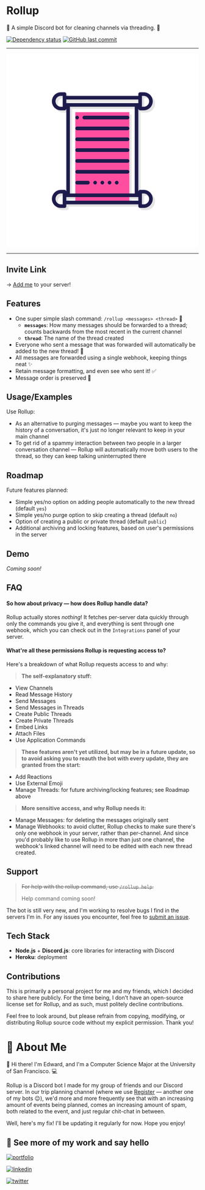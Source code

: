 # Rollup

🌟 A simple Discord bot for cleaning channels via threading. 📜

[![Dependency status](https://david-dm.org/edwardshturman/rollup-bot.svg)](https://david-dm.org/edwardshturman/rollup-bot)
[![GitHub last commit](https://img.shields.io/github/last-commit/edwardshturman/rollup-bot)](https://github.com/edwardshturman/rollup-bot/commits/master)

---

![Rollup logo](assets/rollup-logo.png)

---

## Invite Link

→ [Add me](https://discord.com/api/oauth2/authorize?client_id=912600348617760798&permissions=397821733952&scope=bot%20applications.commands) to your server!

## Features

- One super simple slash command: `/rollup <messages> <thread>` 📜
  - **`messages`**: How many messages should be forwarded to a thread; counts backwards from the most recent in the current channel
  - **`thread`**: The name of the thread created
- Everyone who sent a message that was forwarded will automatically be added to the new thread! 🧵
- All messages are forwarded using a single webhook, keeping things neat ✨
- Retain message formatting, and even see who sent it! ✅
- Message order is preserved 💬

## Usage/Examples

Use Rollup:

- As an alternative to purging messages — maybe you want to keep the history of a conversation, it's just no longer relevant to keep in your main channel
- To get rid of a spammy interaction between two people in a larger conversation channel — Rollup will automatically move both users to the thread, so they can keep talking uninterrupted there

## Roadmap

Future features planned:

- Simple yes/no option on adding people automatically to the new thread (default `yes`)
- Simple yes/no purge option to skip creating a thread (default `no`)
- Option of creating a public or private thread (default `public`)
- Additional archiving and locking features, based on user's permissions in the server

## Demo

*Coming soon!*

## FAQ

#### So how about privacy — how does Rollup handle data?

Rollup actually stores *nothing*! It fetches per-server data quickly through only the commands you give it, and everything is sent through one webhook, which you can check out in the `Integrations` panel of your server.

#### What're all these permissions Rollup is requesting access to?

Here's a breakdown of what Rollup requests access to and why:

> **The self-explanatory stuff:**

- View Channels
- Read Message History
- Send Messages
- Send Messages in Threads
- Create Public Threads
- Create Private Threads
- Embed Links
- Attach Files
- Use Application Commands

> **These features aren't yet utilized, but may be in a future update, so to avoid asking you to reauth the bot with every update, they are granted from the start:**

- Add Reactions
- Use External Emoji
- Manage Threads: for future archiving/locking features; see Roadmap above

> **More sensitive access, and why Rollup needs it:**

- Manage Messages: for deleting the messages originally sent
- Manage Webhooks: to avoid clutter, Rollup checks to make sure there's only one webhook in your server, rather than per-channel. And since you'd probably like to use Rollup in more than just one channel, the webhook's linked channel will need to be edited with each new thread created.

## Support

> ~~For help with the rollup command, use `/rollup help`.~~
>
> Help command coming soon!

The bot is still very new, and I'm working to resolve bugs I find in the servers I'm in. For any issues you encounter, feel free to [submit an issue](https://github.com/edwardshturman/rollup-bot/issues).

## Tech Stack

- **Node.js** + **Discord.js**: core libraries for interacting with Discord
- **Heroku**: deployment

## Contributions

This is primarily a personal project for me and my friends, which I decided to share here publicly. For the time being, I don't have an open-source license set for Rollup, and as such, must politely decline contributions.

Feel free to look around, but please refrain from copying, modifying, or distributing Rollup source code without my explicit permission. Thank you!

# 🚀 About Me

👋 Hi there! I'm Edward, and I'm a Computer Science Major at the University of San Francisco. 💻

Rollup is a Discord bot I made for my group of friends and our Discord server. In our trip planning channel (where we use [Register](https://edwardshturman.com/register) — another one of my bots 😉), we'd more and more frequently see that with an increasing amount of events being planned, comes an increasing amount of spam, both related to the event, and just regular chit-chat in between.

Well, here's my fix! I'll be updating it regularly for now. Hope you enjoy!

## 🔗 See more of my work and say hello

[![portfolio](https://img.shields.io/badge/portfolio-000?style=for-the-badge&logo=notion&logoColor=white)](https://edwardshturman.com)

[![linkedin](https://img.shields.io/badge/linkedin-0A66C2?style=for-the-badge&logo=linkedin&logoColor=white)](https://www.linkedin.com/in/edward-shturman)

[![twitter](https://img.shields.io/badge/github-000?style=for-the-badge&logo=github&logoColor=white)](https://github.com/edwardshturman)
